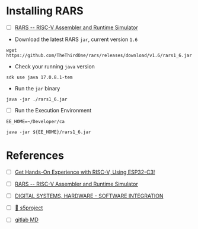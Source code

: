 # Installing RARS

- [ ] [RARS -- RISC-V Assembler and Runtime Simulator](https://github.com/TheThirdOne/rars)

- Download the latest RARS `jar`, current version `1.6`

```
wget https://github.com/TheThirdOne/rars/releases/download/v1.6/rars1_6.jar
```

- Check your running `java` version

```
sdk use java 17.0.8.1-tem
```

- Run the `jar` binary

```
java -jar ./rars1_6.jar 
```

- [ ] Run the Execution Environment

```
EE_HOME=~/Developer/ca
```

```
java -jar ${EE_HOME}/rars1_6.jar 
```

# References

- [ ] [Get Hands-On Experience with RISC-V, Using ESP32-C3!](https://www.espressif.com/en/media_overview/news/risc-v-with-esp32-c3)
- [ ] [RARS -- RISC-V Assembler and Runtime Simulator](https://github.com/TheThirdOne/rars)
- [ ] [DIGITAL SYSTEMS, HARDWARE - SOFTWARE INTEGRATION](https://www.eurecom.fr/en/course/digitalsystems-2024spring)
- [ ] [:pushpin: s5project](https://gitlab.eurecom.fr/renaud.pacalet/s5project)
- [ ] [gitlab MD](https://docs.gitlab.com/ee/user/markdown.html)


